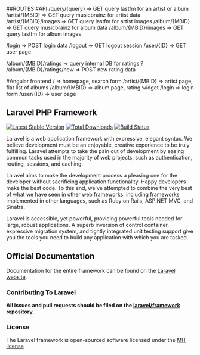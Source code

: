 ##ROUTES
#API
/query/{query} => GET query lastfm for an artist or album
/artist/{MBID} => GET query musicbrainz for artist data
/artist/{MBID}/images => GET query lastfm for artist images
/album/{MBID} => GET query musicbrainz for album data
/album/{MBID}/images => GET query lastfm for album images

/login => POST login data
/logout => GET logout session
/user/{ID} => GET user page

/album/{MBID}/ratings => query internal DB for ratings ?
/album/{MBID}/ratings/new => POST new rating data

#Angular frontend
/ => homepage, search form
/artist/{MBID} => artist page, flat list of albums
/album/{MBID} => album page, rating widget
/login => login form
/user/{ID} => user page


## Laravel PHP Framework

[![Latest Stable Version](https://poser.pugx.org/laravel/framework/version.png)](https://packagist.org/packages/laravel/framework) [![Total Downloads](https://poser.pugx.org/laravel/framework/d/total.png)](https://packagist.org/packages/laravel/framework) [![Build Status](https://travis-ci.org/laravel/framework.png)](https://travis-ci.org/laravel/framework)

Laravel is a web application framework with expressive, elegant syntax. We believe development must be an enjoyable, creative experience to be truly fulfilling. Laravel attempts to take the pain out of development by easing common tasks used in the majority of web projects, such as authentication, routing, sessions, and caching.

Laravel aims to make the development process a pleasing one for the developer without sacrificing application functionality. Happy developers make the best code. To this end, we've attempted to combine the very best of what we have seen in other web frameworks, including frameworks implemented in other languages, such as Ruby on Rails, ASP.NET MVC, and Sinatra.

Laravel is accessible, yet powerful, providing powerful tools needed for large, robust applications. A superb inversion of control container, expressive migration system, and tightly integrated unit testing support give you the tools you need to build any application with which you are tasked.

## Official Documentation

Documentation for the entire framework can be found on the [Laravel website](http://laravel.com/docs).

### Contributing To Laravel

**All issues and pull requests should be filed on the [laravel/framework](http://github.com/laravel/framework) repository.**

### License

The Laravel framework is open-sourced software licensed under the [MIT license](http://opensource.org/licenses/MIT)
